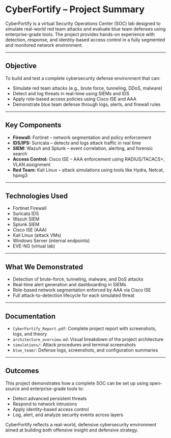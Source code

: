 # CyberFortify – Project Summary

CyberFortify is a virtual Security Operations Center (SOC) lab designed to simulate real-world red team attacks and evaluate blue team defenses using enterprise-grade tools. The project provides hands-on experience with detection, response, and identity-based access control in a fully segmented and monitored network environment.

---

## Objective

To build and test a complete cybersecurity defense environment that can:

- Simulate red team attacks (e.g., brute force, tunneling, DDoS, malware)
- Detect and log threats in real-time using SIEMs and IDS
- Apply role-based access policies using Cisco ISE and AAA
- Demonstrate blue team defense through logs, alerts, and firewall rules

---

## Key Components

- **Firewall:** Fortinet – network segmentation and policy enforcement
- **IDS/IPS:** Suricata – detects and logs attack traffic in real time
- **SIEM:** Wazuh and Splunk – event correlation, alerting, and forensic search
- **Access Control:** Cisco ISE – AAA enforcement using RADIUS/TACACS+, VLAN assignment
- **Red Team:** Kali Linux – attack simulations using tools like Hydra, Netcat, hping3

---

## Technologies Used

- Fortinet Firewall
- Suricata IDS
- Wazuh SIEM
- Splunk SIEM
- Cisco ISE (AAA)
- Kali Linux (attack VMs)
- Windows Server (internal endpoints)
- EVE-NG (virtual lab)

---

## What We Demonstrated

- Detection of brute-force, tunneling, malware, and DoS attacks
- Real-time alert generation and dashboarding in SIEMs
- Role-based network segmentation enforced by AAA via Cisco ISE
- Full attack-to-detection lifecycle for each simulated threat

---

## Documentation

- `CyberFortify_Report.pdf`: Complete project report with screenshots, logs, and theory
- `architecture_overview.md`: Visual breakdown of the project architecture
- `simulations/`: Attack procedures and terminal screenshots
- `blue_team/`: Defense logs, screenshots, and configuration summaries

---

## Outcomes

This project demonstrates how a complete SOC can be set up using open-source and enterprise-grade tools to:
- Detect advanced persistent threats
- Respond to network intrusions
- Apply identity-based access control
- Log, alert, and analyze security events across layers

CyberFortify reflects a real-world, defensive cybersecurity environment aimed at building both offensive insight and defensive strategy.

